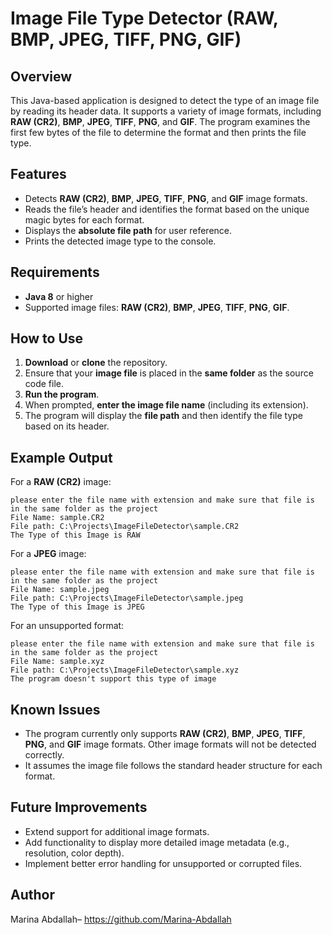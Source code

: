 # Image File Type Detector (RAW, BMP, JPEG, TIFF, PNG, GIF)

## Overview

This Java-based application is designed to detect the type of an image file by reading its header data. It supports a variety of image formats, including **RAW (CR2)**, **BMP**, **JPEG**, **TIFF**, **PNG**, and **GIF**. The program examines the first few bytes of the file to determine the format and then prints the file type.

## Features

- Detects **RAW (CR2)**, **BMP**, **JPEG**, **TIFF**, **PNG**, and **GIF** image formats.
- Reads the file’s header and identifies the format based on the unique magic bytes for each format.
- Displays the **absolute file path** for user reference.
- Prints the detected image type to the console.

## Requirements

- **Java 8** or higher
- Supported image files: **RAW (CR2)**, **BMP**, **JPEG**, **TIFF**, **PNG**, **GIF**.

## How to Use

1. **Download** or **clone** the repository.
2. Ensure that your **image file** is placed in the **same folder** as the source code file.
3. **Run the program**.
4. When prompted, **enter the image file name** (including its extension).
5. The program will display the **file path** and then identify the file type based on its header.

## Example Output

For a **RAW (CR2)** image:

```
please enter the file name with extension and make sure that file is in the same folder as the project
File Name: sample.CR2
File path: C:\Projects\ImageFileDetector\sample.CR2
The Type of this Image is RAW
```

For a **JPEG** image:

```
please enter the file name with extension and make sure that file is in the same folder as the project
File Name: sample.jpeg
File path: C:\Projects\ImageFileDetector\sample.jpeg
The Type of this Image is JPEG
```

For an unsupported format:

```
please enter the file name with extension and make sure that file is in the same folder as the project
File Name: sample.xyz
File path: C:\Projects\ImageFileDetector\sample.xyz
The program doesn't support this type of image
```

## Known Issues

- The program currently only supports **RAW (CR2)**, **BMP**, **JPEG**, **TIFF**, **PNG**, and **GIF** image formats. Other image formats will not be detected correctly.
- It assumes the image file follows the standard header structure for each format.

## Future Improvements

- Extend support for additional image formats.
- Add functionality to display more detailed image metadata (e.g., resolution, color depth).
- Implement better error handling for unsupported or corrupted files.

## Author
Marina Abdallah– https://github.com/Marina-Abdallah
